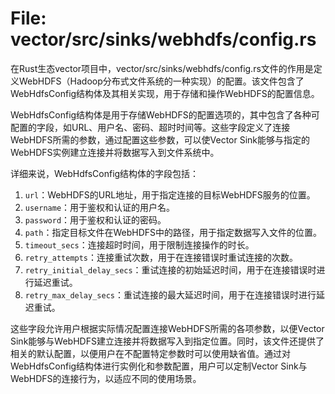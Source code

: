 # File: vector/src/sinks/webhdfs/config.rs

在Rust生态vector项目中，vector/src/sinks/webhdfs/config.rs文件的作用是定义WebHDFS（Hadoop分布式文件系统的一种实现）的配置。该文件包含了WebHdfsConfig结构体及其相关实现，用于存储和操作WebHDFS的配置信息。

WebHdfsConfig结构体是用于存储WebHDFS的配置选项的，其中包含了各种可配置的字段，如URL、用户名、密码、超时时间等。这些字段定义了连接WebHDFS所需的参数，通过配置这些参数，可以使Vector Sink能够与指定的WebHDFS实例建立连接并将数据写入到文件系统中。

详细来说，WebHdfsConfig结构体的字段包括：

1. `url`：WebHDFS的URL地址，用于指定连接的目标WebHDFS服务的位置。
2. `username`：用于鉴权和认证的用户名。
3. `password`：用于鉴权和认证的密码。
4. `path`：指定目标文件在WebHDFS中的路径，用于指定数据写入文件的位置。
5. `timeout_secs`：连接超时时间，用于限制连接操作的时长。
6. `retry_attempts`：连接重试次数，用于在连接错误时重试连接的次数。
7. `retry_initial_delay_secs`：重试连接的初始延迟时间，用于在连接错误时进行延迟重试。
8. `retry_max_delay_secs`：重试连接的最大延迟时间，用于在连接错误时进行延迟重试。

这些字段允许用户根据实际情况配置连接WebHDFS所需的各项参数，以便Vector Sink能够与WebHDFS建立连接并将数据写入到指定位置。同时，该文件还提供了相关的默认配置，以便用户在不配置特定参数时可以使用缺省值。通过对WebHdfsConfig结构体进行实例化和参数配置，用户可以定制Vector Sink与WebHDFS的连接行为，以适应不同的使用场景。

